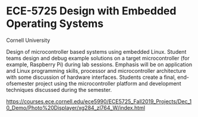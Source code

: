 # ECE-5725 Design with Embedded Operating Systems
Cornell University

Design of microcontroller based systems using embedded Linux. Student teams design and debug example solutions on a target microcontroller (for example, Raspberry Pi) during lab sessions. Emphasis will be on application and Linux programming skills, processor and microcontroller architecture with some discussion of hardware interfaces. Students create a final, end-ofsemester project using the microcontroller platform and development techniques discussed during the semester. 


https://courses.ece.cornell.edu/ece5990/ECE5725_Fall2019_Projects/Dec_10_Demo/Photo%20Displayer/xg284_zl764_W/index.html

